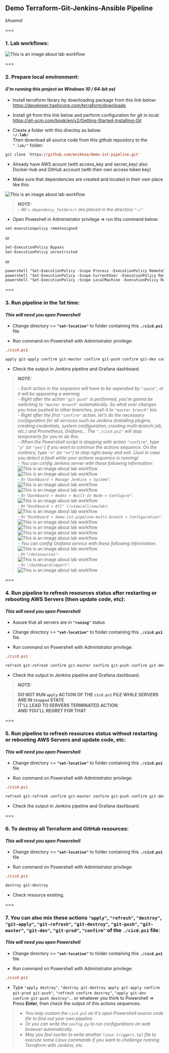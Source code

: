 ## Demo Terraform-Git-Jenkins-Ansible Pipeline
*khoamd*  

===  

### 1. Lab workflows:
![This is an image about lab workflow](./pictures/demo-1st-jenkins.png)  

<!-- <img src="./pictures/demo-1st-jenkins.png" width=600 height=312>   -->

===  

### 2. Prepare local environment:
#### *(I'm running this project on Windows 10 / 64-bit os)*
- Install terraform library by downloading package from this link below:  
https://developer.hashicorp.com/terraform/downloads

- Install git from this link below and perform configuration for git in local:  
https://git-scm.com/book/en/v2/Getting-Started-Installing-Git

- Create a folder with this directoy as below:  
**`~/.lab/`**  
Then download all source code from this github repository to the `".lab/"` folder:
```ps
git clone 'https://github.com/mnikhoa/demo-1st-pipeline.git'
```

- Already have AWS acount (with access_key and secret_key) also Docker-hub and GitHub account (with their own access token key)

- Make sure that dependencies are created and located in their own place like this:  

![This is an image about lab workflow](./pictures/dependency-fixed.png)  

> ***NOTE:***  
*- All `<.dependency_folders/>` are placed in the directory `"~/"`*   

- Open Poweshell in Administrator privilege => run this command below:
```ps
set-executionpolicy remotesigned
```
or
```ps
Set-ExecutionPolicy Bypass
Set-ExecutionPolicy unrestricted
```
or
```ps
powershell "Set-ExecutionPolicy -Scope Process -ExecutionPolicy RemoteSigned -Force"
powershell "Set-ExecutionPolicy -Scope CurrentUser -ExecutionPolicy RemoteSigned -Force"
powershell "Set-ExecutionPolicy -Scope LocalMachine -ExecutionPolicy RemoteSigned -Force"
```  

===  

### 3. Run pipeline in the 1st time:
#### *This will need you open Powershell*
- Change directory >> **`"set-location"`** to folder containing this **`./cicd.ps1`** file

- Run command on Powershell with Administrator privilege:
```ps
./cicd.ps1

apply git-apply confirm git-master confirm git-push confirm git-dev confirm git-push confirm git-prod confirm git-push
```

- Check the output in Jenkins pipeline and Grafana dashboard.

> ***NOTE:***  

> *- Each action in the sequence will have to be seperated by `"space"`, or it will be appearing a warning*  
> *- Right after the action `"git-push"` is performed, you're gonna be switching to `"master branch"` automatically. So what ever changes you have pushed to other branches, push it to `"master branch"` too.*  
> *- Right after the first `"confirm"` action, let's do the necessary configuration for all services such as Jenkins (installing plugins, creating credentials, system configuration, creating multi-branch job, etc.) and Prometheus, Grafana... The `"./cicd.ps1"` will stop temporarily for you to do this.*  
> *- When the Powershell script is stopping with action `"confirm"`, type `"y"` (or `"yes"`) if you want to continue the actions sequence. On the contrary, type `"n"` (or `"no"`) to stop right away and exit. (Just in case you detect a fault while your actions sequence is running)*  
> *- You can config Jenkins server with these following information:*  
![This is an image about lab workflow](./pictures/jenkins-info-config-fixed.png)  
![This is an image about lab workflow](./pictures/jenkins-1.jpg)  
> *- In `"Dashboard > Manage Jenkins > System"`:*  
![This is an image about lab workflow](./pictures/jenkins-2.png)  
![This is an image about lab workflow](./pictures/jenkins-3.jpg)  
> *- In `"Dashboard > Nodes > Built-In Node > Configure"`:*  
![This is an image about lab workflow](./pictures/jenkins-4.jpg)  
> *- In `"Dashboard > All" (/view/all/newJob)`:*  
![This is an image about lab workflow](./pictures/create-multi-branch-job.jpg)  
> *- In `"Dashboard > demo-1st-pipeline-multi-branch > Configuration"`:*  
![This is an image about lab workflow](./pictures/jenkins-5.png)  
![This is an image about lab workflow](./pictures/jenkins-6.png)  
![This is an image about lab workflow](./pictures/jenkins-7.jpg)  
![This is an image about lab workflow](./pictures/jenkins-8.jpg)  
> *- You can config Grafana service with these following information:*  
![This is an image about lab workflow](./pictures/grafana-1.jpg)  
> *- In `"/datasources"`:*  
![This is an image about lab workflow](./pictures/grafana-2.jpg)  
> *- In `"/dashboard/import"`:*  
![This is an image about lab workflow](./pictures/grafana-3.jpg)  

===  

### 4. Run pipeline to refresh resources status after restarting or rebooting AWS Servers (then update code, etc):
#### *This will need you open Powershell*
- Assure that all servers are in **`"runing"`** status

- Change directory >> **`"set-location"`** to folder containing this **`./cicd.ps1`** file

- Run command on Powershell with Administrator privilege:
```ps
./cicd.ps1

refresh git-refresh confirm git-master confirm git-push confirm git-dev confirm git-push confirm git-prod confirm git-push
```

- Check the output in Jenkins pipeline and Grafana dashboard.

> ***NOTE:***  

> **DO NOT RUN `apply` ACTION OF THE `cicd.ps1` FILE WHILE SERVERS ARE IN `Stopped` STATE**  
> **IT'LL LEAD TO SERVERS TERMINATED ACTION**  
> **AND YOU'LL REGRET FOR THAT** 

===  

### 5. Run pipeline to refresh resources status without restarting or rebooting AWS Servers and update code, etc:
#### *This will need you open Powershell*
- Change directory >> **`"set-location"`** to folder containing this **`./cicd.ps1`** file

- Run command on Powershell with Administrator privilege:
```ps
./cicd.ps1

refresh git-refresh confirm git-master confirm git-push confirm git-dev confirm git-push confirm git-prod confirm git-push
```

- Check the output in Jenkins pipeline and Grafana dashboard.

===  

### 6. To destroy all Terraform and GitHub resources:
#### *This will need you open Powershell*
- Change directory >> **`"set-location"`** to folder containing this **`./cicd.ps1`** file

- Run command on Powershell with Administrator privilege:
```ps
./cicd.ps1

destroy git-destroy
```

- Check resource existing.

===  

### 7. You can also mix these actions `"apply"`, `"refresh"`, `"destroy"`, `"git-apply"`, `"git-refresh"`, `"git-destroy"`, `"git-push"`, `"git-master"`, `"git-dev"`, `"git-prod"`, `"confirm"` of the `./cicd.ps1` file:
#### *This will need you open Powershell*
- Change directory >> **`"set-location"`** to folder containing this **`./cicd.ps1`** file

- Run command on Powershell with Administrator privilege:
```ps
./cicd.ps1
```

- Type `"apply destroy"`, `"destroy git-destroy apply git-apply confirm git-prod git-push"`, `"refresh confirm destroy"`, `"apply git-dev confirm git-push destroy"`... or whatever you think to Powershell => Press ***Enter***, then check the output of this actions sequences.  

> * *You may custom the `cicd.ps1` as it's open Powershell source code file to find out your own pipeline.*  
> * *Or you can write the `config.py` to run configurations on web browser automatically.*  
> * *May you feel exciter to write another `linux-triggers.tpl` file to execute some Linux commands if you want to challenge running Terraform with Jenkins, etc.*  
